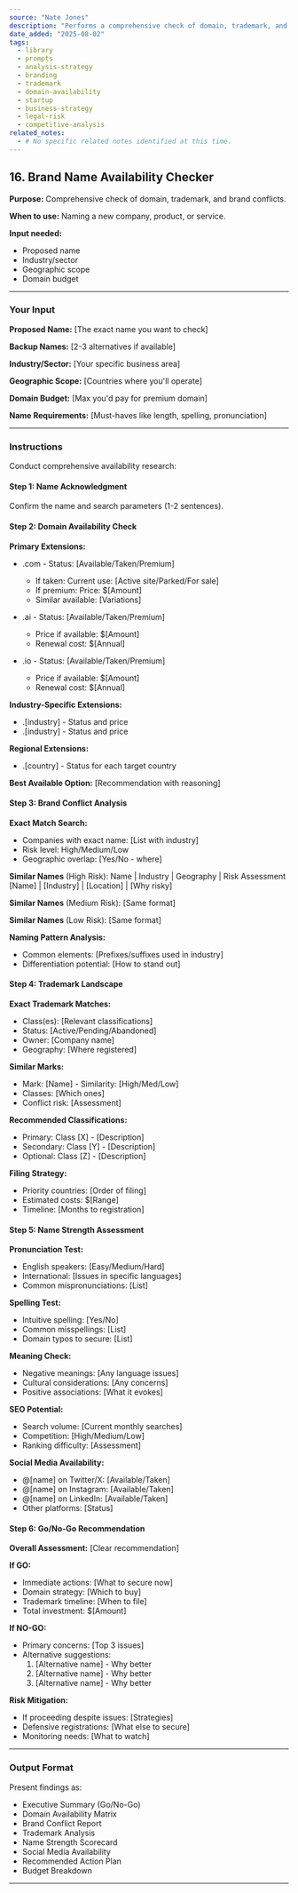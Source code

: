 ```yaml
---
source: "Nate Jones"
description: "Performs a comprehensive check of domain, trademark, and brand conflicts."
date_added: "2025-08-02"
tags:
  - library
  - prompts
  - analysis-strategy
  - branding
  - trademark
  - domain-availability
  - startup
  - business-strategy
  - legal-risk
  - competitive-analysis
related_notes:
  - # No specific related notes identified at this time.
---
```

## 16. Brand Name Availability Checker

**Purpose:** Comprehensive check of domain, trademark, and brand conflicts.

**When to use:** Naming a new company, product, or service.

**Input needed:**

*   Proposed name
*   Industry/sector
*   Geographic scope
*   Domain budget

---

### Your Input

**Proposed Name:** [The exact name you want to check]

**Backup Names:** [2-3 alternatives if available]

**Industry/Sector:** [Your specific business area]

**Geographic Scope:** [Countries where you'll operate]

**Domain Budget:** [Max you'd pay for premium domain]

**Name Requirements:** [Must-haves like length, spelling, pronunciation]

---

### Instructions

Conduct comprehensive availability research:

#### Step 1: Name Acknowledgment

Confirm the name and search parameters (1-2 sentences).

#### Step 2: Domain Availability Check

**Primary Extensions:**

*   .com - Status: [Available/Taken/Premium]

    *   If taken: Current use: [Active site/Parked/For sale]
    *   If premium: Price: $[Amount]
    *   Similar available: [Variations]
*   .ai - Status: [Available/Taken/Premium]

    *   Price if available: $[Amount]
    *   Renewal cost: $[Annual]
*   .io - Status: [Available/Taken/Premium]

    *   Price if available: $[Amount]
    *   Renewal cost: $[Annual]

**Industry-Specific Extensions:**

*   .[industry] - Status and price
*   .[industry] - Status and price

**Regional Extensions:**

*   .[country] - Status for each target country

**Best Available Option:** [Recommendation with reasoning]

#### Step 3: Brand Conflict Analysis

**Exact Match Search:**

*   Companies with exact name: [List with industry]
*   Risk level: High/Medium/Low
*   Geographic overlap: [Yes/No - where]

**Similar Names** (High Risk): Name | Industry | Geography | Risk Assessment [Name] | [Industry] | [Location] | [Why risky]

**Similar Names** (Medium Risk): [Same format]

**Similar Names** (Low Risk): [Same format]

**Naming Pattern Analysis:**

*   Common elements: [Prefixes/suffixes used in industry]
*   Differentiation potential: [How to stand out]

#### Step 4: Trademark Landscape

**Exact Trademark Matches:**

*   Class(es): [Relevant classifications]
*   Status: [Active/Pending/Abandoned]
*   Owner: [Company name]
*   Geography: [Where registered]

**Similar Marks:**

*   Mark: [Name] - Similarity: [High/Med/Low]
*   Classes: [Which ones]
*   Conflict risk: [Assessment]

**Recommended Classifications:**

*   Primary: Class [X] - [Description]
*   Secondary: Class [Y] - [Description]
*   Optional: Class [Z] - [Description]

**Filing Strategy:**

*   Priority countries: [Order of filing]
*   Estimated costs: $[Range]
*   Timeline: [Months to registration]

#### Step 5: Name Strength Assessment

**Pronunciation Test:**

*   English speakers: [Easy/Medium/Hard]
*   International: [Issues in specific languages]
*   Common mispronunciations: [List]

**Spelling Test:**

*   Intuitive spelling: [Yes/No]
*   Common misspellings: [List]
*   Domain typos to secure: [List]

**Meaning Check:**

*   Negative meanings: [Any language issues]
*   Cultural considerations: [Any concerns]
*   Positive associations: [What it evokes]

**SEO Potential:**

*   Search volume: [Current monthly searches]
*   Competition: [High/Medium/Low]
*   Ranking difficulty: [Assessment]

**Social Media Availability:**

*   @[name] on Twitter/X: [Available/Taken]
*   @[name] on Instagram: [Available/Taken]
*   @[name] on LinkedIn: [Available/Taken]
*   Other platforms: [Status]

#### Step 6: Go/No-Go Recommendation

**Overall Assessment:** [Clear recommendation]

**If GO:**

*   Immediate actions: [What to secure now]
*   Domain strategy: [Which to buy]
*   Trademark timeline: [When to file]
*   Total investment: $[Amount]

**If NO-GO:**

*   Primary concerns: [Top 3 issues]
*   Alternative suggestions:
    1.  [Alternative name] - Why better
    2.  [Alternative name] - Why better
    3.  [Alternative name] - Why better

**Risk Mitigation:**

*   If proceeding despite issues: [Strategies]
*   Defensive registrations: [What else to secure]
*   Monitoring needs: [What to watch]

---

### Output Format

Present findings as:

*   Executive Summary (Go/No-Go)
*   Domain Availability Matrix
*   Brand Conflict Report
*   Trademark Analysis
*   Name Strength Scorecard
*   Social Media Availability
*   Recommended Action Plan
*   Budget Breakdown

---
